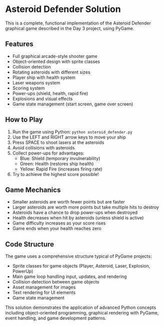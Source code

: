 # Asteroid Defender Solution

This is a complete, functional implementation of the Asteroid Defender graphical game described in the Day 3 project, using PyGame.

## Features

- Full graphical arcade-style shooter game
- Object-oriented design with sprite classes
- Collision detection
- Rotating asteroids with different sizes
- Player ship with health system
- Laser weapons system
- Scoring system
- Power-ups (shield, health, rapid fire)
- Explosions and visual effects
- Game state management (start screen, game over screen)

## How to Play

1. Run the game using Python: `python asteroid_defender.py`
2. Use the LEFT and RIGHT arrow keys to move your ship
3. Press SPACE to shoot lasers at the asteroids
4. Avoid collisions with asteroids
5. Collect power-ups for advantages:
   - Blue: Shield (temporary invulnerability)
   - Green: Health (restores ship health)
   - Yellow: Rapid Fire (increases firing rate)
6. Try to achieve the highest score possible!

## Game Mechanics

- Smaller asteroids are worth fewer points but are faster
- Larger asteroids are worth more points but take multiple hits to destroy
- Asteroids have a chance to drop power-ups when destroyed
- Health decreases when hit by asteroids (unless shield is active)
- Game difficulty increases as your score rises
- Game ends when your health reaches zero

## Code Structure

The game uses a comprehensive structure typical of PyGame projects:
- Sprite classes for game objects (Player, Asteroid, Laser, Explosion, PowerUp)
- Main game loop handling input, updates, and rendering
- Collision detection between game objects
- Asset management for images
- Text rendering for UI elements
- Game state management

This solution demonstrates the application of advanced Python concepts including object-oriented programming, graphical rendering with PyGame, event handling, and game development patterns.

